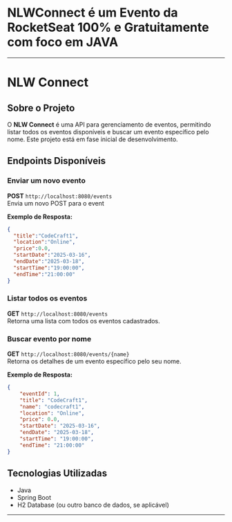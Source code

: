 # NLWConnect é um Evento da RocketSeat 100% e Gratuitamente com foco em JAVA

---

# NLW Connect

## Sobre o Projeto
O **NLW Connect** é uma API para gerenciamento de eventos, permitindo listar todos os eventos disponíveis e buscar um evento específico pelo nome. Este projeto está em fase inicial de desenvolvimento.

## Endpoints Disponíveis

### Enviar um novo evento
**POST** `http://localhost:8080/events`   
Envia um novo POST para o event

**Exemplo de Resposta:**
```json
{
  "title":"CodeCraft1",
  "location":"Online",
  "price":0.0,
  "startDate":"2025-03-16",
  "endDate":"2025-03-18",
  "startTime":"19:00:00",
  "endTime":"21:00:00"
}
```

### Listar todos os eventos
**GET** `http://localhost:8080/events`  
Retorna uma lista com todos os eventos cadastrados.

### Buscar evento por nome
**GET** `http://localhost:8080/events/{name}`  
Retorna os detalhes de um evento específico pelo seu nome.

**Exemplo de Resposta:**
```json
{
    "eventId": 1,
    "title": "CodeCraft1",
    "name": "codecraft1",
    "location": "Online",
    "price": 0.0,
    "startDate": "2025-03-16",
    "endDate": "2025-03-18",
    "startTime": "19:00:00",
    "endTime": "21:00:00"
}
```

## Tecnologias Utilizadas
- Java
- Spring Boot
- H2 Database (ou outro banco de dados, se aplicável)

---